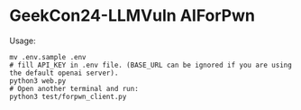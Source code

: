 # GeekCon24-LLMVuln AIForPwn

Usage: 
```
mv .env.sample .env
# fill API_KEY in .env file. (BASE_URL can be ignored if you are using the default openai server). 
python3 web.py
# Open another terminal and run:
python3 test/forpwn_client.py
```

